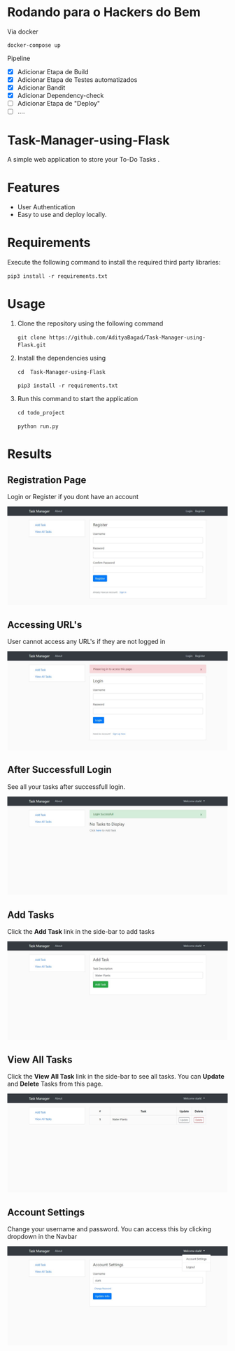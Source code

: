 # Rodando para o Hackers do Bem

Via docker

```
docker-compose up
```

Pipeline

- [x] Adicionar Etapa de Build
- [x] Adicionar Etapa de Testes automatizados
- [x] Adicionar Bandit
- [x] Adicionar Dependency-check
- [ ] Adicionar Etapa de "Deploy"
- [ ] ....

# Task-Manager-using-Flask

A simple web application to store your To-Do Tasks .

# Features

- User Authentication
- Easy to use and deploy locally.

# Requirements

Execute the following command to install the required third party libraries:

`pip3 install -r requirements.txt`

# Usage

1. Clone the repository using the following command

   `git clone https://github.com/AdityaBagad/Task-Manager-using-Flask.git`

2. Install the dependencies using

   `cd  Task-Manager-using-Flask`

   `pip3 install -r requirements.txt`

3. Run this command to start the application

   `cd todo_project`

   `python run.py`

# Results

## Registration Page

Login or Register if you dont have an account

![Registration Page](output/register.jpg)

## Accessing URL's

User cannot access any URL's if they are not logged in

![Invalid Access](output/invalid-access.jpg)

## After Successfull Login

See all your tasks after successfull login.

![After Login](output/after-login.jpg)

## Add Tasks

Click the **Add Task** link in the side-bar to add tasks

![Image of Yaktocat](output/add-task.jpg)

## View All Tasks

Click the **View All Task** link in the side-bar to see all tasks. You can **Update** and **Delete** Tasks from this page.

![Image of Yaktocat](output/all-tasks.jpg)

## Account Settings

Change your username and password. You can access this by clicking dropdown in the Navbar

![Image of Yaktocat](output/account-settings.jpg)

